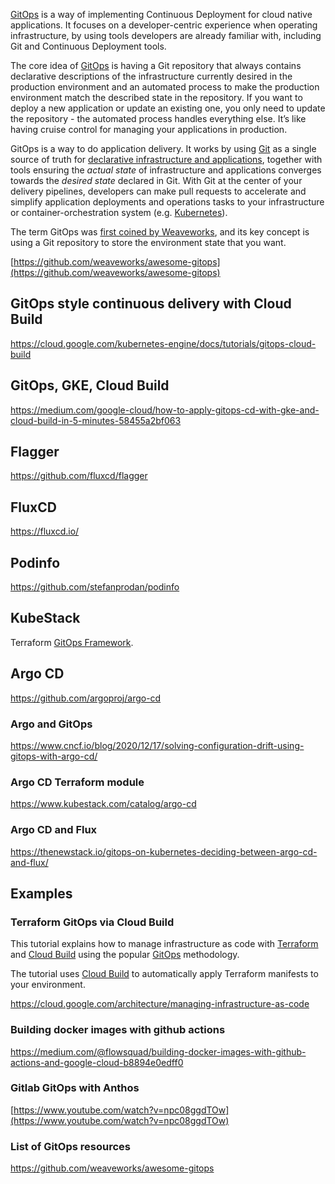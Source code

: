 [GitOps](https://www.gitops.tech/) is a way of implementing Continuous Deployment for cloud native applications. It focuses on a developer-centric experience when operating infrastructure, by using tools developers are already familiar with, including Git and Continuous Deployment tools.

The core idea of [GitOps](https://www.weave.works/technologies/gitops/) is having a Git repository that always contains declarative descriptions of the infrastructure currently desired in the production environment and an automated process to make the production environment match the described state in the repository. If you want to deploy a new application or update an existing one, you only need to update the repository - the automated process handles everything else. It’s like having cruise control for managing your applications in production.


GitOps is a way to do application delivery. It works by using [Git](https://git-scm.com/) as a single source of truth for [declarative infrastructure and applications](https://en.wikipedia.org/wiki/Infrastructure_as_code), together with tools ensuring the _actual state_ of infrastructure and applications converges towards the _desired state_ declared in Git. With Git at the center of your delivery pipelines, developers can make pull requests to accelerate and simplify application deployments and operations tasks to your infrastructure or container-orchestration system (e.g. [Kubernetes](Kubernetes)).

The term GitOps was [first coined by Weaveworks](https://www.weave.works/blog/gitops-operations-by-pull-request), and its key concept is using a Git repository to store the environment state that you want. 

[https://github.com/weaveworks/awesome-gitops](https://github.com/weaveworks/awesome-gitops)


## GitOps style continuous delivery with Cloud Build

https://cloud.google.com/kubernetes-engine/docs/tutorials/gitops-cloud-build

## GitOps, GKE, Cloud Build

https://medium.com/google-cloud/how-to-apply-gitops-cd-with-gke-and-cloud-build-in-5-minutes-58455a2bf063

## Flagger

https://github.com/fluxcd/flagger

## FluxCD

https://fluxcd.io/

## Podinfo

https://github.com/stefanprodan/podinfo


## KubeStack

Terraform [GitOps Framework](https://www.kubestack.com/).

## Argo CD
https://github.com/argoproj/argo-cd

### Argo and GitOps

https://www.cncf.io/blog/2020/12/17/solving-configuration-drift-using-gitops-with-argo-cd/


### Argo CD Terraform module

https://www.kubestack.com/catalog/argo-cd

### Argo CD and Flux

https://thenewstack.io/gitops-on-kubernetes-deciding-between-argo-cd-and-flux/



## Examples

### Terraform GitOps via Cloud Build

This tutorial explains how to manage infrastructure as code with [Terraform](https://cloud.google.com/docs/terraform) and [Cloud Build](https://cloud.google.com/cloud-build) using the popular [GitOps](https://thenewstack.io/what-is-gitops-and-why-it-might-be-the-next-big-thing-for-devops/) methodology. 

The tutorial uses [Cloud Build](https://cloud.google.com/cloud-build) to automatically apply Terraform manifests to your environment.

https://cloud.google.com/architecture/managing-infrastructure-as-code

### Building docker images with github actions

https://medium.com/@flowsquad/building-docker-images-with-github-actions-and-google-cloud-b8894e0edff0


### Gitlab GitOps with Anthos

[https://www.youtube.com/watch?v=npc08ggdTOw](https://www.youtube.com/watch?v=npc08ggdTOw)

### List of GitOps resources

https://github.com/weaveworks/awesome-gitops